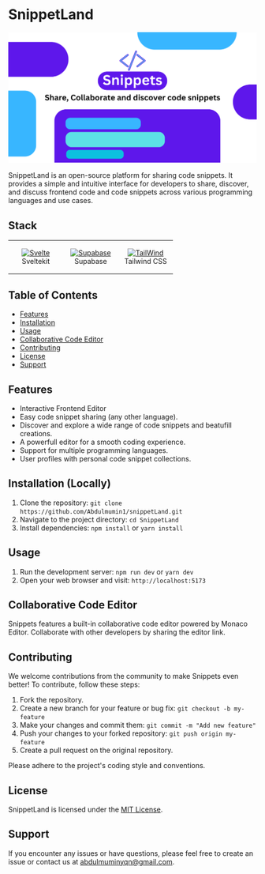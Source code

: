 # SnippetLand

![Snippets Logo](/static/snippetsPreview.png)

SnippetLand is an open-source platform for sharing code snippets. It provides a simple and intuitive interface for developers to share, discover, and discuss frontend code and code snippets across various programming languages and use cases.

## Stack

<table>

<tbody>

<tr>

<td align="Center" width="30%">

<a href="https://kit.svelte.dev" target="_blank" rel="noreferrer"><img src="https://raw.githubusercontent.com/danielcranney/readme-generator/main/public/icons/skills/svelte-colored.svg" width="36" height="36" alt="Svelte" /></a>
<br>Sveltekit

</td>

<td align="Center" width="30%">

<a href="https://supabase.com/" target="_blank" rel="noreferrer"><img src="https://cf.appdrag.com/dashboard-openvm-clo-b2d42c/uploads/supabase-TAiY.png" width="36" height="36" alt="Supabase" /></a>
<br>Supabase

</td>
<td align="Center" width="30%">

<a href="https://tailwindcss.com/" target="_blank" rel="noreferrer"><img src="https://img.icons8.com/color/144/000000/tailwindcss.png" width="36" height="36" alt="TailWind" /></a>
<br>Tailwind CSS

</td>
</tr>

</tbody>

</table>

## Table of Contents

- [Features](#features)
- [Installation](#installation-locally)
- [Usage](#usage)
- [Collaborative Code Editor](#collaborative-code-editor)
- [Contributing](#contributing)
- [License](#license)
- [Support](#support)

## Features

- Interactive Frontend Editor
- Easy code snippet sharing (any other language).
- Discover and explore a wide range of code snippets and beatufill creations.
- A powerfull editor for a smooth coding experience.
- Support for multiple programming languages.
- User profiles with personal code snippet collections.

## Installation (Locally)

1. Clone the repository: `git clone https://github.com/Abdulmumin1/snippetLand.git`
2. Navigate to the project directory: `cd SnippetLand`
3. Install dependencies: `npm install` or `yarn install`

## Usage

1. Run the development server: `npm run dev` or `yarn dev`
2. Open your web browser and visit: `http://localhost:5173`

## Collaborative Code Editor

Snippets features a built-in collaborative code editor powered by Monaco Editor. Collaborate with other developers by sharing the editor link.

## Contributing

We welcome contributions from the community to make Snippets even better! To contribute, follow these steps:

1. Fork the repository.
2. Create a new branch for your feature or bug fix: `git checkout -b my-feature`
3. Make your changes and commit them: `git commit -m "Add new feature"`
4. Push your changes to your forked repository: `git push origin my-feature`
5. Create a pull request on the original repository.

Please adhere to the project's coding style and conventions.

## License

SnippetLand is licensed under the [MIT License](./LICENSE).

## Support

If you encounter any issues or have questions, please feel free to create an issue or contact us at [abdulmuminyqn@gmail.com](mailto:abdulmuminyqn@gmail.com).
